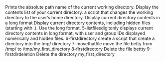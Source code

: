 Prints the absolute path name of the current working directory.
Display the contents list of your current directory.
 a script that changes the working directory to the user’s home directory.
Display current directory contents in a long format
Display current directory contents, including hidden files (starting with .). Use the long format.
5-listfilesdigitonly displays current directory contents in long format, with user and group IDs displayed numerically and hidden files.
6-firstdirectory create a script that create a directory into the tmp/ directory
7-movethatfile move the file betty from /tmp/ to /tmp/my_first_directory
8-firstdirectory Delete the file bettty
9-firstdirdeletion Delete the directory my_first_directory
